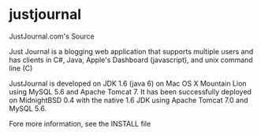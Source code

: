 justjournal
===========

JustJournal.com's Source

Just Journal is a blogging web application that supports multiple users and has clients in
C#, Java, Apple's Dashboard (javascript), and unix command line (C)

JustJournal is developed on JDK 1.6 (java 6) on Mac OS X Mountain Lion
using MySQL 5.6 and Apache Tomcat 7.  It has been successfully
deployed on MidnightBSD 0.4 with the native 1.6 JDK using Apache
Tomcat 7.0 and MySQL 5.6.

Fore more information, see the INSTALL file
